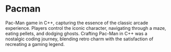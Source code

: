 # Pacman
Pac-Man game in C++, capturing the essence of the classic arcade experience. Players control the iconic character, navigating through a maze, eating pellets, and dodging ghosts. Crafting Pac-Man in C++ was a nostalgic coding journey, blending retro charm with the satisfaction of recreating a gaming legend.
